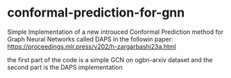 # conformal-prediction-for-gnn

Simple Implementation of a new introuced Conformal Prediction method for Graph Neural Networks called DAPS in the followin paper:
https://proceedings.mlr.press/v202/h-zargarbashi23a.html

the first part of the code is a simple GCN on ogbn-arxiv dataset and the second part is the DAPS implementation
